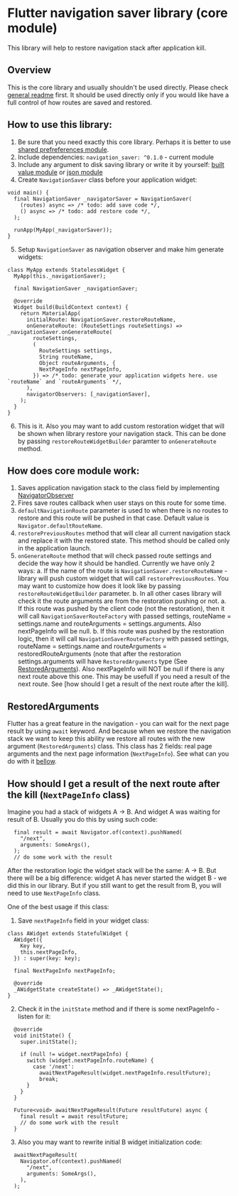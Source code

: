 # Flutter navigation saver library (core module)

This library will help to restore navigation stack after application kill.

## Overview

This is the core library and usually shouldn't be used directly. Please check [general readme](../../../) first. It should be used directly only if you would like have a full control of how routes are saved and restored.

## How to use this library:

1. Be sure that you need exactly this core library. Perhaps it is better to use [shared prefreferences module](../../../shared_pref_navigation_saver).
2. Include dependencies:
  `navigation_saver: ^0.1.0`   - current module
3. Include any argument to disk saving library or write it by yourself: [built value module](../../../built_value_navigation_saver) or [json module](../../../json_navigation_saver)
4. Create `NavigationSaver` class before your application widget:
```
void main() {
  final NavigationSaver _navigatorSaver = NavigationSaver(
    (routes) async => /* todo: add save code */,
    () async => /* todo: add restore code */,
  );

  runApp(MyApp(_navigatorSaver));
}

```
5. Setup `NavigationSaver` as navigation observer and make him generate widgets:
```
class MyApp extends StatelessWidget {
  MyApp(this._navigationSaver);

  final NavigationSaver _navigationSaver;

  @override
  Widget build(BuildContext context) {
    return MaterialApp(
      initialRoute: NavigationSaver.restoreRouteName,
      onGenerateRoute: (RouteSettings routeSettings) => _navigationSaver.onGenerateRoute(
        routeSettings,
        (
          RouteSettings settings,
          String routeName,
          Object routeArguments, {
          NextPageInfo nextPageInfo,
        }) => /* todo: generate your application widgets here. use `routeName` and `routeArguments` */,
      ),
      navigatorObservers: [_navigationSaver],
    );
  }
}
```
6. This is it. Also you may want to add custom restoration widget that will be shown when library restore your navigation stack. This can be done by passing `restoreRouteWidgetBuilder` paramter to `onGenerateRoute` method.


## How does core module work:

1. Saves application navigation stack to the class field by implementing [NavigatorObserver](https://api.flutter.dev/flutter/widgets/NavigatorObserver-class.html)
2. Fires save routes callback when user stays on this route for some time.
3. `defaultNavigationRoute` parameter is used to when there is no routes to restore and this route will be pushed in that case. Default value is `Navigator.defaultRouteName`.
4. `restorePreviousRoutes` method that will clear all current navigation stack and replace it with the restored state. This method should be called only in the application launch.
5. `onGenerateRoute` method that will check passed route settings and decide the way how it should be handled. Currently we have only 2 ways:
	a. If the name of the route is `NavigationSaver.restoreRouteName` - library will push custom widget that will call `restorePreviousRoutes`. You may want to customize how does it look like by passing `restoreRouteWidgetBuilder` parameter.
	b. In all other cases library will check it the route arguments are from the restoration pushing or not.
		a. If this route was pushed by the client code (not the restoration), then it will call `NavigationSaverRouteFactory` with passed settings, routeName = settings.name and routeArguments = settings.arguments. Also nextPageInfo will be null.
		b. If this route was pushed by the restoration logic, then it will call `NavigationSaverRouteFactory` with passed settings, routeName = settings.name and routeArguments = restoredRouteArguments (note that after the restoration settings.arguments will have `RestoredArguments` type (See [RestoredArguments](#restoredarguments)). Also nextPageInfo will NOT be null if there is any next route above this one. This may be usefull if you need a result of the next route. See [how should I get a result of the next route after the kill].

## RestoredArguments

Flutter has a great feature in the navigation - you can wait for the next page result by using `await` keyword. And because when we restore the navigation stack we want to keep this ability we restore all routes with the new argument (`RestoredArguments`) class. This class has 2 fields: real page arguments and the next page information (`NextPageInfo`). See what can you do with it [bellow](#how-should-i-get-a-result-of-the-next-route-after-the-kill-nextpageinfo-class).

## How should I get a result of the next route after the kill (`NextPageInfo` class)

Imagine you had a stack of widgets A -> B. And widget A was waiting for result of B. Usually you do this by using such code:


```
  final result = await Navigator.of(context).pushNamed(
    "/next",
    arguments: SomeArgs(),
  );
  // do some work with the result
```

After the restoration logic the widget stack will be the same: A -> B. But there will be a big difference: widget A has never started the widget B - we did this in our library. But if you still want to get the result from B, you will need to use `NextPageInfo` class.

One of the best usage if this class:

1. Save `nextPageInfo` field in your widget class:
```
class AWidget extends StatefulWidget {
  AWidget({
    Key key,
    this.nextPageInfo,
  }) : super(key: key);

  final NextPageInfo nextPageInfo;

  @override
  _AWidgetState createState() => _AWidgetState();
}
```

2. Check it in the `initState` method and if there is some nextPageInfo - listen for it:

```
  @override
  void initState() {
    super.initState();

    if (null != widget.nextPageInfo) {
      switch (widget.nextPageInfo.routeName) {
        case '/next':
          awaitNextPageResult(widget.nextPageInfo.resultFuture);
          break;
      }
    }
  }

  Future<void> awaitNextPageResult(Future resultFuture) async {
    final result = await resultFuture;
    // do some work with the result
  }
```

3. Also you may want to rewrite initial B widget initialization code:

```
  awaitNextPageResult(
    Navigator.of(context).pushNamed(
      "/next",
      arguments: SomeArgs(),
    ),
  );
```
